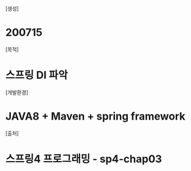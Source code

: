 [생성]
 # 200715

[목적]
 # 스프링 DI 파악
 
[개발환경] 
 # JAVA8 + Maven + spring framework

[출처]
 # 스프링4 프로그래밍 - sp4-chap03
